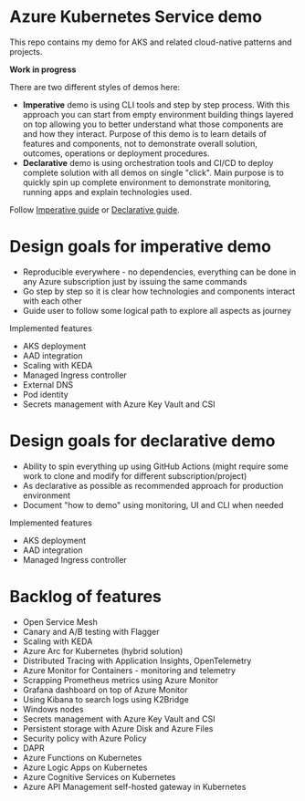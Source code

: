 # Azure Kubernetes Service demo
This repo contains my demo for AKS and related cloud-native patterns and projects.

**Work in progress**

There are two different styles of demos here:
- **Imperative** demo is using CLI tools and step by step process. With this approach you can start from empty environment building things layered on top allowing you to better understand what those components are and how they interact. Purpose of this demo is to learn details of features and components, not to demonstrate overall solution, outcomes, operations or deployment procedures.
- **Declarative** demo is using orchestration tools and CI/CD to deploy complete solution with all demos on single "click". Main purpose is to quickly spin up complete environment to demonstrate monitoring, running apps and explain technologies used.

Follow [Imperative guide](./imperative/README.md) or [Declarative guide](./imperative/README.md).

# Design goals for imperative demo
- Reproducible everywhere - no dependencies, everything can be done in any Azure subscription just by issuing the same commands
- Go step by step so it is clear how technologies and components interact with each other
- Guide user to follow some logical path to explore all aspects as journey

Implemented features
- AKS deployment
- AAD integration
- Scaling with KEDA
- Managed Ingress controller
- External DNS
- Pod identity
- Secrets management with Azure Key Vault and CSI

# Design goals for declarative demo
- Ability to spin everything up using GitHub Actions (might require some work to clone and modify for different subscription/project)
- As declarative as possible as recommended approach for production environment
- Document "how to demo" using monitoring, UI and CLI when needed

Implemented features
- AKS deployment
- AAD integration
- Managed Ingress controller


# Backlog of features
- Open Service Mesh
- Canary and A/B testing with Flagger
- Scaling with KEDA
- Azure Arc for Kubernetes (hybrid solution)
- Distributed Tracing with Application Insights, OpenTelemetry
- Azure Monitor for Containers - monitoring and telemetry
- Scrapping Prometheus metrics using Azure Monitor
- Grafana dashboard on top of Azure Monitor
- Using Kibana to search logs using K2Bridge
- Windows nodes
- Secrets management with Azure Key Vault and CSI
- Persistent storage with Azure Disk and Azure Files
- Security policy with Azure Policy
- DAPR
- Azure Functions on Kubernetes
- Azure Logic Apps on Kubernetes
- Azure Cognitive Services on Kubernetes
- Azure API Management self-hosted gateway in Kubernetes
